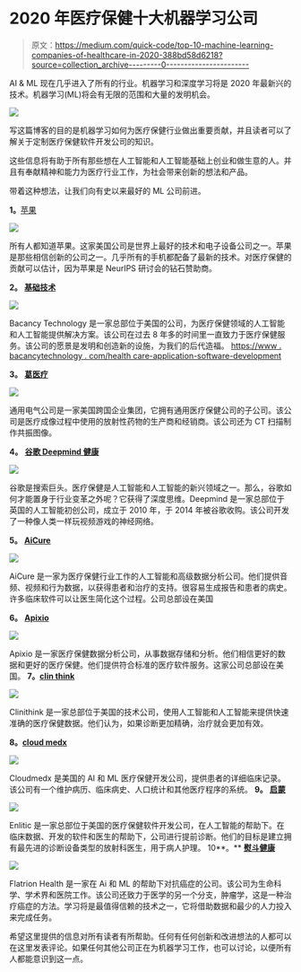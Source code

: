 # 2020 年医疗保健十大机器学习公司

> 原文：<https://medium.com/quick-code/top-10-machine-learning-companies-of-healthcare-in-2020-388bd58d6218?source=collection_archive---------0----------------------->

AI & ML 现在几乎进入了所有的行业。机器学习和深度学习将是 2020 年最新兴的技术。机器学习(ML)将会有无限的范围和大量的发明机会。

![](img/3f507f2d4b2017172e36d60404d4f13a.png)

写这篇博客的目的是机器学习如何为医疗保健行业做出重要贡献，并且读者可以了解关于定制医疗保健软件开发公司的知识。

这些信息将有助于所有那些想在人工智能和人工智能基础上创业和做生意的人。并且有奉献精神和能力为医疗行业工作，为社会带来创新的想法和产品。

带着这种想法，让我们向有史以来最好的 ML 公司前进。

**1。**[苹果](https://www.apple.com/)

![](img/533ca34b58b1fc45584a41dd50bdfe68.png)

所有人都知道苹果。这家美国公司是世界上最好的技术和电子设备公司之一。苹果是那些相信创新的公司之一。几乎所有的手机都配备了最新的技术。对医疗保健的贡献可以估计，因为苹果是 NeurIPS 研讨会的钻石赞助商。

**2。** [**基础技术**](https://www.bacancytechnology.com/)

![](img/1ef25fe553bcacaacba58e11ef1bf224.png)

Bacancy Technology 是一家总部位于美国的公司，为医疗保健领域的人工智能和人工智能提供解决方案。该公司在过去 8 年多的时间里一直致力于医疗保健服务。该公司的愿景是发明和创造新的设施，为我们的后代造福。
[https://www . bacancytechnology . com/health care-application-software-development](https://www.bacancytechnology.com/healthcare-application-software-development)

**3。** [**葛医疗**](https://www.gehealthcare.com/)

![](img/bccf355d0f5e7a67ccd649e441111c83.png)

通用电气公司是一家美国跨国企业集团，它拥有通用医疗保健公司的子公司。该公司是医疗成像过程中使用的放射性药物的生产商和经销商。该公司还为 CT 扫描制作共振图像。

**4。** [**谷歌 Deepmind 健康**](https://deepmind.com/)

![](img/4f8e1adc76398822a1713e0847386a2e.png)

谷歌是搜索巨头。医疗保健是人工智能和人工智能的新兴领域之一。那么，谷歌如何才能置身于行业变革之外呢？它获得了深度思维。Deepmind 是一家总部位于英国的人工智能初创公司，成立于 2010 年，于 2014 年被谷歌收购。该公司开发了一种像人类一样玩视频游戏的神经网络。

**5。** [**AiCure**](https://aicure.com/)

![](img/e7f9038b1414fddc2bacd94bef8e2f2d.png)

AiCure 是一家为医疗保健行业工作的人工智能和高级数据分析公司。他们提供音频、视频和行为数据，以获得患者和治疗的支持。很容易生成报告和患者的病史。许多临床软件可以让医生简化这个过程。公司总部设在美国

**6。** [**Apixio**](https://www.apixio.com/)

![](img/0ed6d30273f4de18f8af5c728f1470f9.png)

Apixio 是一家医疗保健数据分析公司，从事数据存储和分析。他们相信更好的数据和更好的医疗保健。他们提供符合标准的医疗软件服务。这家公司总部设在美国。
**7。**[**clin think**](https://www.clinithink.com/)

![](img/e514838a23a3478878fb5dadfbf4d04f.png)

Clinithink 是一家总部位于美国的技术公司，使用人工智能和人工智能来提供快速准确的医疗保健数据。他们认为，如果诊断更加精确，治疗就会更加有效。

**8。**[**cloud medx**](https://www.cloudmedxhealth.com/)

![](img/392930a62513ac0a801ade6ebe1c896a.png)

Cloudmedx 是美国的 AI 和 ML 医疗保健开发公司，提供患者的详细临床记录。该公司有一个维护病历、临床病史、人口统计和其他医疗程序的系统。
**9。** [**启蒙**](https://www.enlitic.com/)

![](img/a05524d408dc698957c5db5536c8c101.png)

Enlitic 是一家总部位于美国的医疗保健软件开发公司，在人工智能的帮助下。在临床数据、开发的软件和医生的帮助下，公司进行提前诊断。他们的目标是建立拥有最先进的诊断设备类型的放射科医生，用于病人护理。
10**。** [**熨斗健康**](https://flatiron.com/)

![](img/365efa4c4b8dd0902bc305bec805a98a.png)

Flatrion Health 是一家在 Ai 和 ML 的帮助下对抗癌症的公司。该公司为生命科学、学术界和医院工作。该公司还致力于医学的另一个分支，肿瘤学，这是一种治疗癌症的方法。学习将是最值得信赖的技术之一，它将借助数据和最少的人力投入来完成任务。

希望这里提供的信息对所有读者有所帮助。任何有任何创新和改进想法的人都可以在这里发表评论。如果任何其他公司正在为机器学习工作，也可以讨论，以便所有人都能意识到这一点。